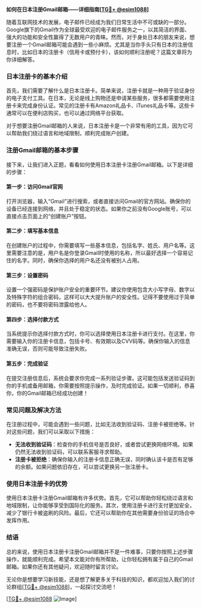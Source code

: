 **如何在日本注册Gmail邮箱——详细指南[[TG💪+ @esim1088](https://t.me/s/esim1088)]**

随着互联网技术的发展，电子邮件已经成为我们日常生活中不可或缺的一部分。Google旗下的Gmail作为全球最受欢迎的电子邮件服务之一，以其简洁的界面、强大的功能和安全性赢得了无数用户的青睐。然而，对于身处日本的朋友来说，想要注册一个Gmail邮箱可能会遇到一些小麻烦。尤其是当你手头只有日本的注册信息时，比如日本的注册卡（信用卡或预付卡），该如何顺利注册呢？这篇文章将为你详细解答。

### 日本注册卡的基本介绍

首先，我们需要了解什么是日本注册卡。简单来说，注册卡就是一种用于验证身份的电子支付工具。在日本，无论是线上购物还是申请某些服务，很多都需要使用注册卡来完成身份认证。常见的注册卡有Amazon礼品卡、iTunes礼品卡等。这些卡通常可以在便利店购买，也可以通过网络平台获取。

对于想要注册Gmail邮箱的人来说，日本注册卡是一个非常有用的工具，因为它可以帮助我们绕过语言和地域限制，顺利完成账户创建。

### 注册Gmail邮箱的基本步骤

接下来，让我们进入正题，看看如何使用日本注册卡注册Gmail邮箱。以下是详细的步骤：

#### 第一步：访问Gmail官网

打开浏览器，输入“Gmail”进行搜索，或者直接访问Gmail的官方网站。确保你的设备已经连接到网络，并且处于稳定的状态。如果你之前没有Google账号，可以直接点击页面上的“创建账户”按钮。

#### 第二步：填写基本信息

在创建账户的过程中，你需要填写一些基本信息，包括名字、姓氏、用户名等。这里需要注意的是，用户名是你登录Gmail时使用的名称，所以最好选择一个容易记住的名字。同时，确保你选择的用户名还没有被别人占用。

#### 第三步：设置密码

设置一个强密码是保护账户安全的重要环节。建议你使用包含大小写字母、数字以及特殊字符的组合密码，这样可以大大提升账户的安全性。记得不要使用过于简单的密码，也不要将密码泄露给他人。

#### 第四步：选择付款方式

当系统提示你选择付款方式时，你可以选择使用日本注册卡进行支付。在这里，你需要输入你的注册卡信息，包括卡号、有效期以及CVV码等。确保你输入的信息准确无误，否则可能导致注册失败。

#### 第五步：完成验证

在提交注册信息后，系统会要求你完成一系列验证步骤。这可能包括发送验证码到你的手机或备用邮箱，你需要按照提示操作，及时完成验证。如果一切顺利，恭喜你，你的Gmail邮箱已经成功创建！

### 常见问题及解决方法

在注册过程中，可能会遇到一些问题，比如无法收到验证码、注册卡被拒绝等。针对这些问题，我们可以采取以下措施：

- **无法收到验证码**：检查你的手机信号是否良好，或者尝试更换网络环境。如果仍然无法收到验证码，可以联系客服寻求帮助。
- **注册卡被拒绝**：确保你输入的注册卡信息正确无误，同时确认该卡是否有足够的余额。如果问题依旧存在，可以尝试更换另一张注册卡。

### 使用日本注册卡的优势

使用日本注册卡注册Gmail邮箱有许多优势。首先，它可以帮助你轻松绕过语言和地域限制，让你能够享受到国际化的服务。其次，使用注册卡进行支付更加安全，减少了银行卡被盗刷的风险。最后，它还可以帮助你在其他需要身份验证的场合中发挥作用。

### 结语

总的来说，使用日本注册卡注册Gmail邮箱并不是一件难事，只要你按照上述步骤操作，就能顺利完成。希望本文能对你有所帮助，让你轻松拥有属于自己的Gmail邮箱。如果你还有其他疑问，欢迎随时留言讨论。

无论你是想要学习新技能，还是想了解更多关于科技的知识，都欢迎加入我们的讨论群组[[TG💪+ @esim1088](https://t.me/s/esim1088)]，一起探讨交流吧！

[[TG💪+ @esim1088](https://t.me/s/esim1088) ![Image](https://i.postimg.cc/4NQfJmqS/Snipaste-2025-05-13-00-14-12.png)]